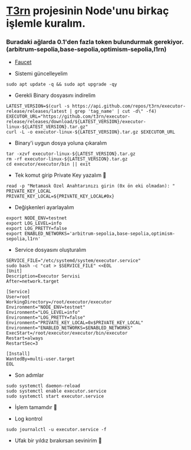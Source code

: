 # [T3rn](https://www.t3rn.io/) projesinin Node'unu birkaç işlemle kuralım.


### Buradaki ağlarda 0.1'den fazla token bulundurmak gerekiyor. (arbitrum-sepolia,base-sepolia,optimism-sepolia,l1rn) 


* [Faucet](https://faucet.brn.t3rn.io/)



* Sistemi güncelleyelim

```console
sudo apt update -q && sudo apt upgrade -qy
```


* Gerekli Binary dosyasını indirelim

```console
LATEST_VERSION=$(curl -s https://api.github.com/repos/t3rn/executor-release/releases/latest | grep 'tag_name' | cut -d\" -f4)
EXECUTOR_URL="https://github.com/t3rn/executor-release/releases/download/${LATEST_VERSION}/executor-linux-${LATEST_VERSION}.tar.gz"
curl -L -o executor-linux-${LATEST_VERSION}.tar.gz $EXECUTOR_URL
```


* Binary'i uygun dosya yoluna çıkaralım

```console
tar -xzvf executor-linux-${LATEST_VERSION}.tar.gz
rm -rf executor-linux-${LATEST_VERSION}.tar.gz
cd executor/executor/bin || exit
```



* Tek komut girip Private Key yazalım 🧨


```console
read -p "Metamask Özel Anahtarınızı girin (0x ön eki olmadan): " PRIVATE_KEY_LOCAL
PRIVATE_KEY_LOCAL=${PRIVATE_KEY_LOCAL#0x}
```

* Değişkenleri ayarlayalım

```console
export NODE_ENV=testnet
export LOG_LEVEL=info
export LOG_PRETTY=false
export ENABLED_NETWORKS='arbitrum-sepolia,base-sepolia,optimism-sepolia,l1rn'
```


* Service dosyasını oluşturalım

```console
SERVICE_FILE="/etc/systemd/system/executor.service"
sudo bash -c "cat > $SERVICE_FILE" <<EOL
[Unit]
Description=Executor Servisi
After=network.target

[Service]
User=root
WorkingDirectory=/root/executor/executor
Environment="NODE_ENV=testnet"
Environment="LOG_LEVEL=info"
Environment="LOG_PRETTY=false"
Environment="PRIVATE_KEY_LOCAL=0x$PRIVATE_KEY_LOCAL"
Environment="ENABLED_NETWORKS=$ENABLED_NETWORKS"
ExecStart=/root/executor/executor/bin/executor
Restart=always
RestartSec=3

[Install]
WantedBy=multi-user.target
EOL
```


* Son adımlar



```console
sudo systemctl daemon-reload
sudo systemctl enable executor.service
sudo systemctl start executor.service
```

* İşlem tamamdır 🐅


* Log kontrol

```console
sudo journalctl -u executor.service -f
```

* Ufak bir yıldız bırakırsan sevinirim 🐅

